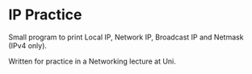 # IP Practice

Small program to print Local IP, Network IP, Broadcast IP and Netmask (IPv4 only).

Written for practice in a Networking lecture at Uni.
